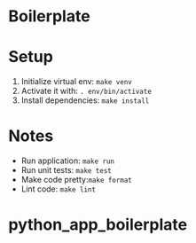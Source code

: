 # Boilerplate
# Setup
 1. Initialize virtual env: `make venv`
 2. Activate it with: `. env/bin/activate`
 3. Install dependencies: `make install`

# Notes
- Run application: `make run`
- Run unit tests: `make test`
- Make code pretty:`make format`
- Lint code: `make lint`


# python_app_boilerplate
